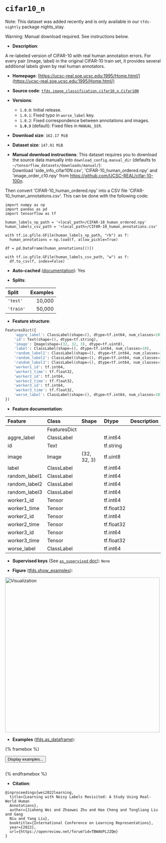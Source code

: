 <div itemscope itemtype="http://schema.org/Dataset">
  <div itemscope itemprop="includedInDataCatalog" itemtype="http://schema.org/DataCatalog">
    <meta itemprop="name" content="TensorFlow Datasets" />
  </div>
  <meta itemprop="name" content="cifar10_n" />
  <meta itemprop="description" content="A re-labeled version of CIFAR-10 with real human annotation errors. For every &#10;pair (image, label) in the original CIFAR-10 train set, it provides several &#10;additional labels given by real human annotators.&#10;&#10;To use this dataset:&#10;&#10;```python&#10;import tensorflow_datasets as tfds&#10;&#10;ds = tfds.load(&#x27;cifar10_n&#x27;, split=&#x27;train&#x27;)&#10;for ex in ds.take(4):&#10;  print(ex)&#10;```&#10;&#10;See [the guide](https://www.tensorflow.org/datasets/overview) for more&#10;informations on [tensorflow_datasets](https://www.tensorflow.org/datasets).&#10;&#10;&lt;img src=&quot;https://storage.googleapis.com/tfds-data/visualization/fig/cifar10_n-1.0.3.png&quot; alt=&quot;Visualization&quot; width=&quot;500px&quot;&gt;&#10;&#10;" />
  <meta itemprop="url" content="https://www.tensorflow.org/datasets/catalog/cifar10_n" />
  <meta itemprop="sameAs" content="https://ucsc-real.soe.ucsc.edu:1995/Home.html/" />
  <meta itemprop="citation" content="@inproceedings{wei2022learning,&#10;  title={Learning with Noisy Labels Revisited: A Study Using Real-World Human &#10;  Annotations},&#10;  author={Jiaheng Wei and Zhaowei Zhu and Hao Cheng and Tongliang Liu and Gang &#10;  Niu and Yang Liu},&#10;  booktitle={International Conference on Learning Representations},&#10;  year={2022},&#10;  url={https://openreview.net/forum?id=TBWA6PLJZQm}&#10;}" />
</div>

# `cifar10_n`


Note: This dataset was added recently and is only available in our
`tfds-nightly` package
<span class="material-icons" title="Available only in the tfds-nightly package">nights_stay</span>.

Warning: Manual download required. See instructions below.

*   **Description**:

A re-labeled version of CIFAR-10 with real human annotation errors. For every
pair (image, label) in the original CIFAR-10 train set, it provides several
additional labels given by real human annotators.

*   **Homepage**:
    [https://ucsc-real.soe.ucsc.edu:1995/Home.html/](https://ucsc-real.soe.ucsc.edu:1995/Home.html/)

*   **Source code**:
    [`tfds.image_classification.cifar10_n.Cifar10N`](https://github.com/tensorflow/datasets/tree/master/tensorflow_datasets/image_classification/cifar10_n/cifar10_n.py)

*   **Versions**:

    *   `1.0.0`: Initial release.
    *   `1.0.1`: Fixed typo in `worse_label` key.
    *   `1.0.2`: Fixed correspondence between annotations and images.
    *   **`1.0.3`** (default): Fixed files in `MANUAL_DIR`.

*   **Download size**: `162.17 MiB`

*   **Dataset size**: `147.91 MiB`

*   **Manual download instructions**: This dataset requires you to
    download the source data manually into `download_config.manual_dir`
    (defaults to `~/tensorflow_datasets/downloads/manual/`):<br/>
    Download 'side_info_cifar10N.csv', 'CIFAR-10_human_ordered.npy' and
    'image_order_c10.npy' from https://github.com/UCSC-REAL/cifar-10-100n.

Then convert 'CIFAR-10_human_ordered.npy' into a CSV file
'CIFAR-10_human_annotations.csv'. This can be done with the following code:

```
import numpy as np
import pandas as pd
import tensorflow as tf

human_labels_np_path = '<local_path>/CIFAR-10_human_ordered.npy'
human_labels_csv_path = '<local_path>/CIFAR-10_human_annotations.csv'

with tf.io.gfile.GFile(human_labels_np_path, "rb") as f:
  human_annotations = np.load(f, allow_pickle=True)

df = pd.DataFrame(human_annotations[()])

with tf.io.gfile.GFile(human_labels_csv_path, "w") as f:
  df.to_csv(f, index=False)
```

*   **Auto-cached**
    ([documentation](https://www.tensorflow.org/datasets/performances#auto-caching)):
    Yes

*   **Splits**:

Split     | Examples
:-------- | -------:
`'test'`  | 10,000
`'train'` | 50,000

*   **Feature structure**:

```python
FeaturesDict({
    'aggre_label': ClassLabel(shape=(), dtype=tf.int64, num_classes=10),
    'id': Text(shape=(), dtype=tf.string),
    'image': Image(shape=(32, 32, 3), dtype=tf.uint8),
    'label': ClassLabel(shape=(), dtype=tf.int64, num_classes=10),
    'random_label1': ClassLabel(shape=(), dtype=tf.int64, num_classes=10),
    'random_label2': ClassLabel(shape=(), dtype=tf.int64, num_classes=10),
    'random_label3': ClassLabel(shape=(), dtype=tf.int64, num_classes=10),
    'worker1_id': tf.int64,
    'worker1_time': tf.float32,
    'worker2_id': tf.int64,
    'worker2_time': tf.float32,
    'worker3_id': tf.int64,
    'worker3_time': tf.float32,
    'worse_label': ClassLabel(shape=(), dtype=tf.int64, num_classes=10),
})
```

*   **Feature documentation**:

Feature       | Class        | Shape       | Dtype      | Description
:------------ | :----------- | :---------- | :--------- | :----------
              | FeaturesDict |             |            |
aggre_label   | ClassLabel   |             | tf.int64   |
id            | Text         |             | tf.string  |
image         | Image        | (32, 32, 3) | tf.uint8   |
label         | ClassLabel   |             | tf.int64   |
random_label1 | ClassLabel   |             | tf.int64   |
random_label2 | ClassLabel   |             | tf.int64   |
random_label3 | ClassLabel   |             | tf.int64   |
worker1_id    | Tensor       |             | tf.int64   |
worker1_time  | Tensor       |             | tf.float32 |
worker2_id    | Tensor       |             | tf.int64   |
worker2_time  | Tensor       |             | tf.float32 |
worker3_id    | Tensor       |             | tf.int64   |
worker3_time  | Tensor       |             | tf.float32 |
worse_label   | ClassLabel   |             | tf.int64   |

*   **Supervised keys** (See
    [`as_supervised` doc](https://www.tensorflow.org/datasets/api_docs/python/tfds/load#args)):
    `None`

*   **Figure**
    ([tfds.show_examples](https://www.tensorflow.org/datasets/api_docs/python/tfds/visualization/show_examples)):

<img src="https://storage.googleapis.com/tfds-data/visualization/fig/cifar10_n-1.0.3.png" alt="Visualization" width="500px">

*   **Examples**
    ([tfds.as_dataframe](https://www.tensorflow.org/datasets/api_docs/python/tfds/as_dataframe)):

<!-- mdformat off(HTML should not be auto-formatted) -->

{% framebox %}

<button id="displaydataframe">Display examples...</button>
<div id="dataframecontent" style="overflow-x:auto"></div>
<script>
const url = "https://storage.googleapis.com/tfds-data/visualization/dataframe/cifar10_n-1.0.3.html";
const dataButton = document.getElementById('displaydataframe');
dataButton.addEventListener('click', async () => {
  // Disable the button after clicking (dataframe loaded only once).
  dataButton.disabled = true;

  const contentPane = document.getElementById('dataframecontent');
  try {
    const response = await fetch(url);
    // Error response codes don't throw an error, so force an error to show
    // the error message.
    if (!response.ok) throw Error(response.statusText);

    const data = await response.text();
    contentPane.innerHTML = data;
  } catch (e) {
    contentPane.innerHTML =
        'Error loading examples. If the error persist, please open '
        + 'a new issue.';
  }
});
</script>

{% endframebox %}

<!-- mdformat on -->

*   **Citation**:

```
@inproceedings{wei2022learning,
  title={Learning with Noisy Labels Revisited: A Study Using Real-World Human
  Annotations},
  author={Jiaheng Wei and Zhaowei Zhu and Hao Cheng and Tongliang Liu and Gang
  Niu and Yang Liu},
  booktitle={International Conference on Learning Representations},
  year={2022},
  url={https://openreview.net/forum?id=TBWA6PLJZQm}
}
```

